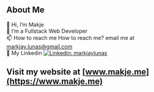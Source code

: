 ## About Me
👋 Hi, I’m Makje<br />
👀 I’m a Fullstack Web Developer<br />
📫 How to reach me How to reach me? email me at markjay.lunas@gmail.com <br />
💼 My Linkedin    [![Linkedin: markjaylunas](https://img.shields.io/badge/-MarkJay%20Lunas-blue?style=flat-square&logo=Linkedin&logoColor=white&link=https://www.linkedin.com/in/markjaylunas/)](https://www.linkedin.com/in/markjaylunas/)


## Visit my website at [www.makje.me](https://www.makje.me)
